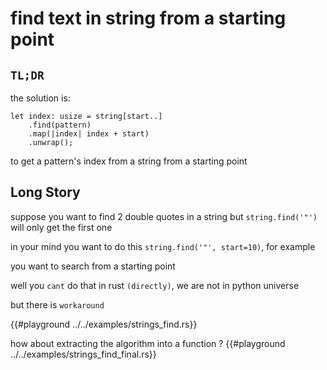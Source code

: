 
# find text in string from a starting point

## `TL;DR`
the solution is:
```rust,no_run,ignore
let index: usize = string[start..]
    .find(pattern)
    .map(|index| index + start)
    .unwrap();
```
to get a pattern's index from a string from a starting point


## Long Story

suppose you want to find 2 double quotes in a string
but `string.find('"')` will only get the first one

in your mind you want to do this `string.find('"', start=10)`, for example

you want to search from a starting point

well you `cant` do that in rust `(directly)`, we are not in python universe

but there is `workaround`

{{#playground ../../examples/strings_find.rs}}


how about extracting the algorithm into a function ?
{{#playground ../../examples/strings_find_final.rs}}
